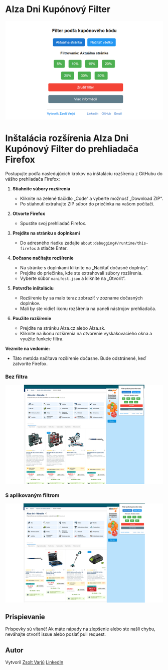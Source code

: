 # Alza Dni Kupónový Filter

![Alza Dni Kupónový Filter Extension](./screenshots/Main.png)

# Inštalácia rozšírenia Alza Dni Kupónový Filter do prehliadača Firefox

Postupujte podľa nasledujúcich krokov na inštaláciu rozšírenia z GitHubu do vášho prehliadača Firefox:

1. **Stiahnite súbory rozšírenia**
   - Kliknite na zelené tlačidlo „Code“ a vyberte možnosť „Download ZIP“.
   - Po stiahnutí extrahujte ZIP súbor do priečinka na vašom počítači.

2. **Otvorte Firefox**
   - Spustite svoj prehliadač Firefox.

3. **Prejdite na stránku s doplnkami**
   - Do adresného riadku zadajte `about:debugging#/runtime/this-firefox` a stlačte Enter.

4. **Dočasne načítajte rozšírenie**
   - Na stránke s doplnkami kliknite na „Načítať dočasné doplnky“.
   - Prejdite do priečinka, kde ste extrahovali súbory rozšírenia.
   - Vyberte súbor `manifest.json` a kliknite na „Otvorit“.

5. **Potvrďte inštaláciu**
   - Rozšírenie by sa malo teraz zobraziť v zozname dočasných doplnkov.
   - Mali by ste vidieť ikonu rozšírenia na paneli nástrojov prehliadača.

6. **Použite rozšírenie**
   - Prejdite na stránku Alza.cz alebo Alza.sk.
   - Kliknite na ikonu rozšírenia na otvorenie vyskakovacieho okna a využite funkcie filtra.

**Vezmite na vedomie:**
- Táto metóda načítava rozšírenie dočasne. Bude odstránené, keď zatvoríte Firefox.

### Bez filtra
![Stránka bez filtra](./screenshots/Withoutfilter.png)

### S aplikovaným filtrom
![Stránka s filtrom](./screenshots/Withfilter.png)

## Prispievanie

Príspevky sú vítané! Ak máte nápady na zlepšenie alebo ste našli chybu, neváhajte otvoriť issue alebo poslať pull request.

## Autor

Vytvoril [Zsolt Varjú](https://github.com/zsoolti8917)
         [LinkedIn](https://www.linkedin.com/in/zsoltvarju/)
